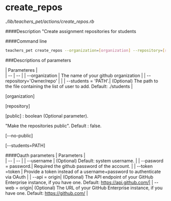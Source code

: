 # create_repos

*./lib/teachers_pet/actions/create_repos.rb*

####Description
"Create assignment repositories for students

####Command line
```bash
teachers_pet create_repos --organization=[organization] --repository=[repository] --public=[public]
```
###Descriptions of parameters

| Parameteres |  
| -- | -- |
| --organization   | The name of your github organization |
| --repository='Owner/repo' | |
| --students = 'PATH'.| (Optional) The path to the file containing the list of user to add. Default: ./students |


[organization]

[repository]

[public] : boolean (Optional parameter).

"Make the repositories public". Default : false.

[--no-public]

[--students=PATH] 

####Oauth parameters
| Parameters |  
| -- | -- |
| --username | (Optional) Default: system username. |
| --pasword = password.| Required the github password of the account. |
| --token =token | Provide a token instead of a username+password to authenticate via OAuth |
| --api = origin| (Optional) The API endpoint of your GitHub Enterprise instance, if you have one. Default: https://api.github.com/|
| --web = origin| (Optional) The URL of your GitHub Enterprise instance, if you have one. Default: https://github.com/ |
